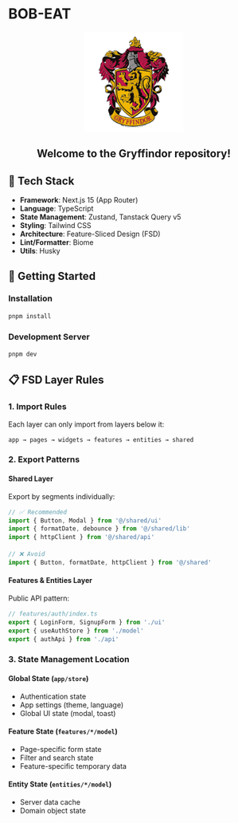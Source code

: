 # BOB-EAT

<div align="center">
  <img src="public/gryffindor.jpg" alt="Gryffindor Logo" width="200"/>
  <h2>Welcome to the Gryffindor repository!</h2>
</div>



## 🔧 Tech Stack

- **Framework**: Next.js 15 (App Router)
- **Language**: TypeScript
- **State Management**: Zustand, Tanstack Query v5
- **Styling**: Tailwind CSS
- **Architecture**: Feature-Sliced Design (FSD)
- **Lint/Formatter**: Biome
- **Utils**: Husky

## 🚀 Getting Started

### Installation

```bash
pnpm install
```

### Development Server

```bash
pnpm dev
```

## 📋 FSD Layer Rules

### 1. Import Rules

Each layer can only import from layers below it:

```
app → pages → widgets → features → entities → shared
```

### 2. Export Patterns

#### Shared Layer
Export by segments individually:
```typescript
// ✅ Recommended
import { Button, Modal } from '@/shared/ui'
import { formatDate, debounce } from '@/shared/lib'
import { httpClient } from '@/shared/api'

// ❌ Avoid
import { Button, formatDate, httpClient } from '@/shared'
```

#### Features & Entities Layer
Public API pattern:
```typescript
// features/auth/index.ts
export { LoginForm, SignupForm } from './ui'
export { useAuthStore } from './model'
export { authApi } from './api'
```

### 3. State Management Location

#### Global State (`app/store`)
- Authentication state
- App settings (theme, language)
- Global UI state (modal, toast)

#### Feature State (`features/*/model`)
- Page-specific form state
- Filter and search state
- Feature-specific temporary data

#### Entity State (`entities/*/model`)
- Server data cache
- Domain object state